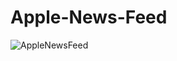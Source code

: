 # Apple-News-Feed


![AppleNewsFeed](https://user-images.githubusercontent.com/31929901/108482680-79489380-72a2-11eb-8558-7b59f89b6568.gif)
